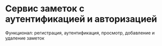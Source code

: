 # Сервис заметок с аутентификацией и авторизацией
Функционал: регистрация, аутентификация, просмотр, добавление и удаление заметок
